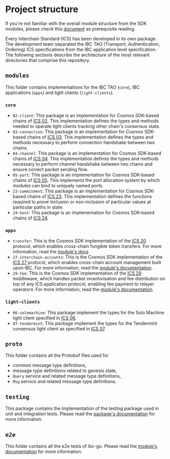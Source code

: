 # Project structure

If you're not familiar with the overall module structure from the SDK modules, please check this [document](https://github.com/cosmos/cosmos-sdk/blob/main/docs/docs/building-modules/11-structure.md) as prerequisite reading.

Every Interchain Standard (ICS) has been developed in its own package. The development team separated the IBC TAO (Transport, Authentication, Ordering) ICS specifications from the IBC application level specification. The following sections describe the architecture of the most relevant directories that comprise this repository.

## `modules`

This folder contains implementations for the IBC TAO (`core`), IBC applications (`apps`) and light clients (`light-clients`).

### `core`

- `02-client`: This package is an implementation for Cosmos SDK-based chains of [ICS 02](https://github.com/cosmos/ibc/tree/main/spec/core/ics-002-client-semantics). This implementation defines the types and methods needed to operate light clients tracking other chain's consensus state.
- `03-connection`: This package is an implementation for Cosmos SDK-based chains of [ICS 03](https://github.com/cosmos/ibc/tree/main/spec/core/ics-003-connection-semantics). This implementation defines the types and methods necessary to perform connection handshake between two chains.
- `04-channel`: This package is an implementation for Cosmos SDK-based chains of [ICS 04](https://github.com/cosmos/ibc/tree/main/spec/core/ics-004-channel-and-packet-semantics). This implementation defines the types and methods necessary to perform channel handshake between two chains and ensure correct packet sending flow.
- `05-port`: This package is an implementation for Cosmos SDK-based chains of [ICS 05](https://github.com/cosmos/ibc/tree/main/spec/core/ics-005-port-allocation). This implements the port allocation system by which modules can bind to uniquely named ports.
- `23-commitment`: This package is an implementation for Cosmos SDK-based chains of [ICS 23](https://github.com/cosmos/ibc/tree/main/spec/core/ics-023-vector-commitments). This implementation defines the functions required to prove inclusion or non-inclusion of particular values at particular paths in state.
- `24-host`: This package is an implementation for Cosmos SDK-based chains of [ICS 24](https://github.com/cosmos/ibc/tree/main/spec/core/ics-024-host-requirements).

### `apps`

- `transfer`: This is the Cosmos SDK implementation of the [ICS 20](https://github.com/cosmos/ibc/tree/main/spec/app/ics-020-fungible-token-transfer) protocol, which enables cross-chain fungible token transfers. For more information, read the [module's docs](../apps/transfer/overview.md)
- `27-interchain-accounts`: This is the Cosmos SDK implementation of the [ICS 27](https://github.com/cosmos/ibc/tree/main/spec/app/ics-027-interchain-accounts) protocol, which enables cross-chain account management built upon IBC. For more information, read the [module's documentation](../apps/interchain-accounts/overview.md).
- `29-fee`: This is the Cosmos SDK implementation of the [ICS 29](https://github.com/cosmos/ibc/tree/main/spec/app/ics-029-fee-payment) middleware, which handles packet incentivisation and fee distribution on top of any ICS application protocol, enabling fee payment to relayer operators. For more information, read the [module's documentation](../middleware/ics29-fee/overview.md).

### `light-clients`

- `06-solomachine`: This package implement the types for the Solo Machine light client specified in [ICS 06](https://github.com/cosmos/ibc/tree/main/spec/client/ics-006-solo-machine-client).
- `07-tendermint`: This package implement the types for the Tendermint consensus light client as specified in [ICS 07](https://github.com/cosmos/ibc/tree/main/spec/client/ics-007-tendermint-client).

## `proto`

This folder contains all the Protobuf files used for

- common message type definitions,
- message type definitions related to genesis state,
- `Query` service and related message type definitions,
- `Msg` service and related message type definitions.

## `testing`

This package contains the implementation of the testing package used in unit and integration tests. Please read the [package's documentation](../../testing/README.md) for more information.

## `e2e`

This folder contains all the e2e tests of ibc-go. Please read the [module's documentation](../../e2e/README.md) for more information.
